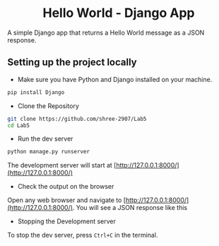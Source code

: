 <h1 align="center"> Hello World - Django App </h1>

A simple Django app that returns a Hello World message as a JSON response.

## Setting up the project locally

- Make sure you have Python and Django installed on your machine.

```bash
pip install Django
```

- Clone the Repository
```bash
git clone https://github.com/shree-2907/Lab5
cd Lab5
```

- Run the dev server

```bash
python manage.py runserver
```

The development server will start at [http://127.0.0.1:8000/](http://127.0.0.1:8000/)

- Check the output on the browser

Open any web browser and navigate to [http://127.0.0.1:8000/](http://127.0.0.1:8000/). You will see a JSON response like this

- Stopping the Development server

To stop the dev server, press `Ctrl+C` in the terminal.

